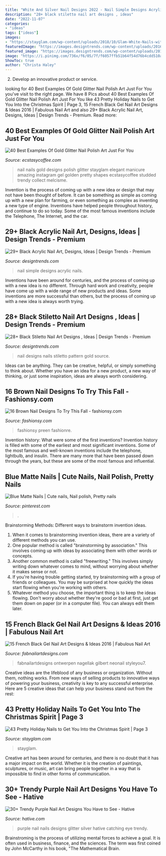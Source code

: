 ```yaml
---
title: "White And Silver Nail Designs 2022 - Nail Simple Designs Acrylic Nails"
description: "28+ black stiletto nail art designs , ideas"
date: "2022-11-07"
categories:
- "ideas"
tags: ["ideas"]
images:
- "https://stayglam.com/wp-content/uploads/2018/10/Glam-White-Nails-with-Snowflakes-.jpg"
featuredImage: "https://images.designtrends.com/wp-content/uploads/2016/01/30132542/Red-And-Black-Nail-Art.jpg"
featured_image: "https://images.designtrends.com/wp-content/uploads/2016/01/30132542/Red-And-Black-Nail-Art.jpg"
image: "https://i.pinimg.com/736x/f6/05/7f/f6057ffb51b64f54d76b4cdd510aedbe--matte-nail-polish-nail-polishes.jpg"
ShowToc: true
author: "Christa Haley"
---
```



2. Develop an innovative product or service.

	

		
looking for 40 Best Examples Of Gold Glitter Nail Polish Art Just For You you've visit to the right page. We have 8 Pics about 40 Best Examples Of Gold Glitter Nail Polish Art Just For You like 43 Pretty Holiday Nails to Get You Into the Christmas Spirit | Page 3, 15 French Black Gel Nail Art Designs &amp; Ideas 2016 | Fabulous Nail Art and also 29+ Black Acrylic Nail Art, Designs, Ideas | Design Trends - Premium. Read more:
		
    
## 40 Best Examples Of Gold Glitter Nail Polish Art Just For You

<img loading=lazy src="https://i0.wp.com/www.ecstasycoffee.com/wp-content/uploads/2016/10/White-Gold-Studded-Nail-Design.jpg" onerror="this.onerror=null;this.src='https://tse4.mm.bing.net/th?id=OIP.u8POrToMnBHRvE3_8mw5JwHaHa&amp;pid=15.1';" alt="40 Best Examples Of Gold Glitter Nail Polish Art Just For You">

_Source: ecstasycoffee.com_

>nail nails gold designs polish glitter stayglam elegant manicure amazing instagram gel golden pretty shapes ecstasycoffee studded trendy collect melcisme. 

	

Invention is the process of coming up with a new idea or design that may not have been thought of before. It can be something as simple as coming up with a new plan for farming, or even something as complex as inventing a new type of engine. Inventions have helped people throughout history, and continue to do so today. Some of the most famous inventions include the Telephone, The Internet, and the car.

    
## 29+ Black Acrylic Nail Art, Designs, Ideas | Design Trends - Premium

<img loading=lazy src="https://images.designtrends.com/wp-content/uploads/2016/04/02064421/Black-And-White-Simple-Nail-Design.jpg" onerror="this.onerror=null;this.src='https://tse2.mm.bing.net/th?id=OIP.XQaPe-DzWbRTQpMr6PXqQgHaHa&amp;pid=15.1';" alt="29+ Black Acrylic Nail Art, Designs, Ideas | Design Trends - Premium">

_Source: designtrends.com_

>nail simple designs acrylic nails. 

	

Inventions have been around for centuries, and the process of coming up with a new idea is no different. Through hard work and creativity, people have come up with a wide range of new products and ideas. Some inventions are more successful than others, but the process of coming up with a new idea is always worth trying.

    
## 28+ Black Stiletto Nail Art Designs , Ideas | Design Trends - Premium

<img loading=lazy src="https://images.designtrends.com/wp-content/uploads/2016/01/30132542/Red-And-Black-Nail-Art.jpg" onerror="this.onerror=null;this.src='https://tse3.mm.bing.net/th?id=OIP.VVsbatsPylIB7q_L0ZMHQQHaIk&amp;pid=15.1';" alt="28+ Black Stiletto Nail Art Designs , Ideas | Design Trends - Premium">

_Source: designtrends.com_

>nail designs nails stiletto pattern gold source. 

	

Ideas can be anything. They can be creative, helpful, or simply something to think about. Whether you have an idea for a new product, a new way of thinking, or just some inspiration, ideas are always worth considering.

    
## 16 Brown Nail Designs To Try This Fall - Fashionsy.com

<img loading=lazy src="https://fashionsy.com/wp-content/uploads/2014/10/brown-sugar-nail-art_look_b11e3fcbf2ec97887c719c8224934e5e_look-630x630.jpg" onerror="this.onerror=null;this.src='https://tse3.mm.bing.net/th?id=OIP.wFympKViPbEJuBmH0ZIdQgHaHa&amp;pid=15.1';" alt="16 Brown Nail Designs To Try This Fall - fashionsy.com">

_Source: fashionsy.com_

>fashionsy preen fashionre. 

	

Invention history: What were some of the first inventions?
Invention history is filled with some of the earliest and most significant inventions. Some of the most famous and well-known inventions include the telephone, lightbulb, and insulin. There are many more that have been passed down through the years, but these are some of the most famous and influential.

    
## Blue Matte Nails | Cute Nails, Nail Polish, Pretty Nails

<img loading=lazy src="https://i.pinimg.com/736x/f6/05/7f/f6057ffb51b64f54d76b4cdd510aedbe--matte-nail-polish-nail-polishes.jpg" onerror="this.onerror=null;this.src='https://tse3.mm.bing.net/th?id=OIP.gtHWef69JirnBQrzPx-vjQHaIr&amp;pid=15.1';" alt="Blue Matte Nails | Cute nails, Nail polish, Pretty nails">

_Source: pinterest.com_

>. 

	

Brainstorming Methods: Different ways to brainstorm invention ideas.
1. When it comes to brainstorming invention ideas, there are a variety of different methods you can use.
2. One popular method is called "brainstorming by association." This involves coming up with ideas by associating them with other words or concepts.
3. Another common method is called "freewriting." This involves simply writing down whatever comes to mind, without worrying about whether it makes sense or not.
4. If you're having trouble getting started, try brainstorming with a group of friends or colleagues. You may be surprised at how quickly the ideas start flowing when you're working with others.
5. Whatever method you choose, the important thing is to keep the ideas flowing. Don't worry about whether they're good or bad at first, just get them down on paper (or in a computer file). You can always edit them later.

    
## 15 French Black Gel Nail Art Designs &amp; Ideas 2016 | Fabulous Nail Art

<img loading=lazy src="https://fabnailartdesigns.com/wp-content/uploads/2016/04/15-French-Black-Gel-Nail-Art-Designs-Ideas-2016-10.jpg" onerror="this.onerror=null;this.src='https://tse1.mm.bing.net/th?id=OIP.ddm1KjOG4T97MuSw1hsmrwHaJ5&amp;pid=15.1';" alt="15 French Black Gel Nail Art Designs &amp; Ideas 2016 | Fabulous Nail Art">

_Source: fabnailartdesigns.com_

>fabnailartdesigns ontwerpen nagellak gilbert neonail styleyou7. 

	

Creative ideas are the lifeblood of any business or organization. Without them, nothing works. From new ways of selling products to innovative ways of powering your business, creativity is key to any successful enterprise. Here are 5 creative ideas that can help your business stand out from the rest:

    
## 43 Pretty Holiday Nails To Get You Into The Christmas Spirit | Page 3

<img loading=lazy src="https://stayglam.com/wp-content/uploads/2018/10/Glam-White-Nails-with-Snowflakes-.jpg" onerror="this.onerror=null;this.src='https://tse1.mm.bing.net/th?id=OIP.r8eCtNVXYhVyiFf-mOWRxwHaLH&amp;pid=15.1';" alt="43 Pretty Holiday Nails to Get You Into the Christmas Spirit | Page 3">

_Source: stayglam.com_

>stayglam. 

	

Creative art has been around for centuries, and there is no doubt that it has a major impact on the world. Whether it is the creation of paintings, sculptures, or music, art can bring people together in a way that is impossible to find in other forms of communication.

    
## 30+ Trendy Purple Nail Art Designs You Have To See - Hative

<img loading=lazy src="https://hative.com/wp-content/uploads/2015/07/purple-nails/2-1-purple-nail-art-designs.jpg" onerror="this.onerror=null;this.src='https://tse4.mm.bing.net/th?id=OIP.hOskvbeuUgFnNFVRzwvCrwHaJ4&amp;pid=15.1';" alt="30+ Trendy Purple Nail Art Designs You Have to See - Hative">

_Source: hative.com_

>purple nail nails designs glitter silver hative catching eye trendy. 

	

Brainstroming is the process of utilizing mental forces to achieve a goal. It is often used in business, finance, and the sciences. The term was first coined by John McCarthy in his book, "The Mathematical Brain.

